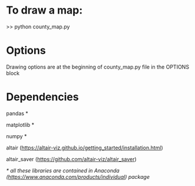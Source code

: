 # To draw a map:

\>\> python county_map.py

# Options

Drawing options are at the beginning of county_map.py file in the OPTIONS block

# Dependencies

pandas \*

matplotlib \*

numpy \*

altair (https://altair-viz.github.io/getting_started/installation.html)

altair_saver (https://github.com/altair-viz/altair_saver)

<i> \* all these libraries are contained in Anaconda (https://www.anaconda.com/products/individual) package </i>
